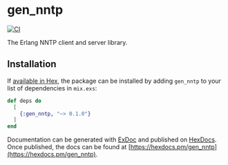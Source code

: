 # gen_nntp

[![CI](https://github.com/sntran/gen_nntp/actions/workflows/elixir.yml/badge.svg)](https://github.com/sntran/gen_nntp/actions/workflows/elixir.yml)

The Erlang NNTP client and server library.

## Installation

If [available in Hex](https://hex.pm/docs/publish), the package can be installed
by adding `gen_nntp` to your list of dependencies in `mix.exs`:

```elixir
def deps do
  [
    {:gen_nntp, "~> 0.1.0"}
  ]
end
```

Documentation can be generated with [ExDoc](https://github.com/elixir-lang/ex_doc)
and published on [HexDocs](https://hexdocs.pm). Once published, the docs can
be found at [https://hexdocs.pm/gen_nntp](https://hexdocs.pm/gen_nntp).

